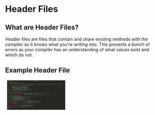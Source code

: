 # Header Files

## What are Header Files?

Header files are files that contain and share existing methods with the compiler so it knows what you're writing into. This prevents a bunch of errors as your compiler has an understanding of what values exist and which do not.

## Example Header File

<img src="https://github.com/FivePixels/iOS-Tweak-Development/blob/master/.gitbook/assets/carbon-17.png" width="200" height="100" />
